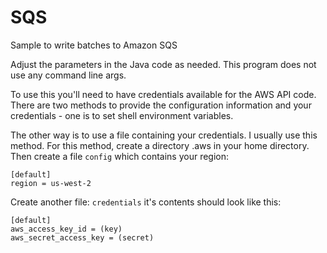 # SQS
Sample to write batches to Amazon SQS

Adjust the parameters in the Java code as needed.  This program does not use any command line args.   

To use this you'll need to have credentials available for the AWS API code.  There are two methods to provide the configuration information and your credentials - one is to set shell environment variables. 

The other way is to use a file containing your credentials. I usually use this method.  For this method, 
create a directory .aws in your home directory. Then create a file `config` which contains your region: 

    [default]
    region = us-west-2

Create another file: `credentials` it's contents should look like this: 

    [default]
    aws_access_key_id = (key)
    aws_secret_access_key = (secret)
